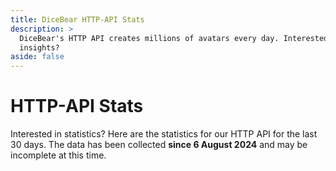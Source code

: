 ```yaml
---
title: DiceBear HTTP-API Stats
description: >
  DiceBear's HTTP API creates millions of avatars every day. Interested in a few
  insights?
aside: false
---
```


<script setup>
import Stats from '@theme/components/Stats.vue';
</script>

# HTTP-API Stats

Interested in statistics? Here are the statistics for our HTTP API for the last
30 days. The data has been collected **since 6 August 2024** and may be
incomplete at this time.

<Stats />
